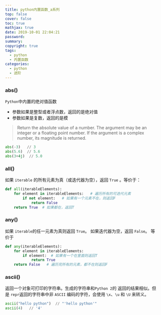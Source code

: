 ```yaml
---
title: python内置函数_a系列
top: false
cover: false
toc: true
mathjax: true
date: 2019-10-01 22:04:21
password:
summary:
copyright: true
tags:
  - python
  - 内置函数
categories:
  - python
  - 进阶
---
```


### abs()

`Python`中内置的绝对值函数

- 参数如果是整型或者浮点数，返回的是绝对值
- 参数如果是复数，返回的是模

> Return the absolute value of a number. The argument may be an integer or a floating point number. If the argument is a complex number, its magnitude is returned.

<!--MORE-->

```python
abs(-3)   // 3
abs(5.6)  // 5.6
abs(3+4j)  // 5.0
```

### all()

如果 `iterable` 的所有元素为真（或迭代器为空），返回 `True` 。等价于：

```python
def all(iterableElements):
    for element in iterableElements:   # 遍历所有的可迭代元素
        if not element:   # 如果有一个元素不在，则返回F
            return False
    return True  # 如果都在，返回T
```

### any()

如果 `iterable`的任一元素为真则返回 `True`。 如果迭代器为空，返回 `False`。 等价于

```python
def any(iterableElements):
    for element in iterableElements:
        if element:  # 如果有一个在里面则返回T
            return True
    return False   # 遍历完所有的元素，都不在则返回F
```

### ascii()

返回一个对象可打印的字符串。生成的字符串和`Python 2`的 返回的结果相似。但是 `repr`返回的字符串中非 `ASCII` 编码的字符，会使用 `\x`、`\u` 和 `\U` 来转义。

```python
ascii("hello python")  // "'hello python'"
ascii(4)   // '4'
```

